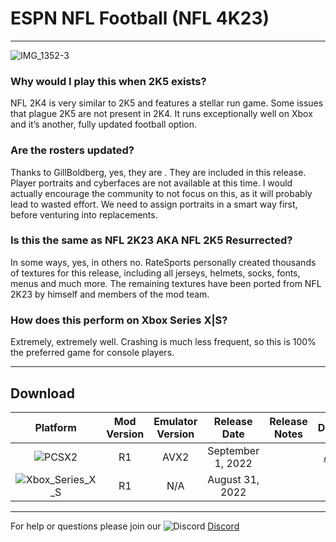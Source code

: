 # ESPN NFL Football (NFL 4K23)

-----
![IMG_1352-3](https://user-images.githubusercontent.com/69597675/187811888-e5be7de4-d71f-4848-ae72-c2d9fca8e9dc.jpg)


### Why would I play this when 2K5 exists?
NFL 2K4 is very similar to 2K5 and features a stellar run game. Some issues that plague 2K5 are not present in 2K4. It runs exceptionally well on Xbox and it’s another, fully updated football option.

### Are the rosters updated?
Thanks to GillBoldberg, yes, they are . They are included in this release. Player portraits and cyberfaces are not available at this time. I would actually encourage the community to not focus on this, as it will probably lead to wasted effort. We need to assign portraits in a smart way first, before venturing into replacements.

### Is this the same as NFL 2K23 AKA NFL 2K5 Resurrected?
In some ways, yes, in others no. RateSports personally created thousands of textures for this release, including all jerseys, helmets, socks, fonts, menus and much more. The remaining textures have been ported from NFL 2K23 by himself and members of the mod team.

### How does this perform on Xbox Series X|S?
Extremely, extremely well. Crashing is much less frequent, so this is 100% the preferred game for console players.

-----

## Download
| Platform | Mod Version | Emulator Version | Release Date  | Release Notes | Download | Tutorial |
| :-------------: | :-------------: | :-------------: | :-------------: | :-------------: | :-------------: |  :-------------: |
| ![PCSX2](https://user-images.githubusercontent.com/69597675/124647169-9baf0800-de63-11eb-974c-a7a4b2aecc1d.png) | R1 | AVX2 | September 1, 2022  |  | [Add-on](https://www.mediafire.com/file/0s5xumfkc3zg16j/NFL4K23_Release_One.zip/file) | [Tutorial]() |
| ![Xbox_Series_X_S](https://user-images.githubusercontent.com/69597675/155858271-c6788630-e7c0-47bb-8138-018d2d3db0c1.png) | R1 | N/A | August 31, 2022 |  | [Xbox](https://www.mediafire.com/file/k8hcj421904ri2y/NFL_4K23_-_Release_One.zip/file) | [Tutorial](https://youtu.be/H4E_zucf3IU) |

---------
For help or questions please join our ![Discord](https://user-images.githubusercontent.com/69597675/124640725-d1e88980-de5b-11eb-926d-ec5f55b19a62.png) [Discord](https://discord.gg/sBVXzYb)

